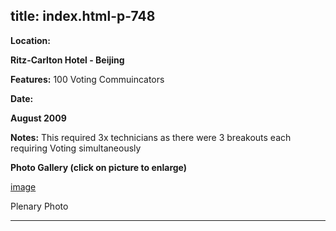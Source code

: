  title: index.html-p-748
----------------------------------------------------------

**Location:**

**Ritz-Carlton Hotel - Beijing**

**Features:**    100 Voting Commuincators

**Date:**

**August 2009**

**Notes:**    This required 3x technicians as there were 3 breakouts each requiring Voting simultaneously

**Photo Gallery (click on picture to enlarge)**

[image](wp-content/uploads/2011/09/HP-event_l-300x225.jpg)

Plenary Photo




----------------------------------------------------------
